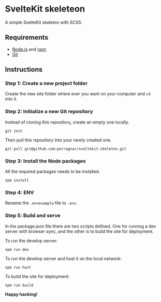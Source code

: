 # SvelteKit skeleteon

A simple SvelteKit skeleton with SCSS.

## Requirements

- [Node.js](https://nodejs.org/en/) and [npm](https://www.npmjs.com/)
- [Git](https://git-scm.com/)

## Instructions

### Step 1: Create a new project folder

Create the new site folder where ever you want on your computer and `cd` into it.

### Step 2: Initialize a new Git repository

Instead of cloning this repository, create an empty one locally.

```
git init
```

Then pull this repository into your newly created one.

```
git pull git@github.com:perragnar/sveltekit-skeleton.git
```

### Step 3: Install the Node packages

All the required packages needs to be installed.

```
npm install
```

### Step 4: ENV

Rename the `.envexample` file to `.env`.

### Step 5: Build and serve

In the package.json file there are two scripts defined. One for running a dev server with browser sync, and the other is to build the site for deployment.

To run the develop server:

```
npm run dev
```

To run the develop server and host it on the local network:

```
npm run host
```

To build the site for deployment:

```
npm run build
```

**Happy hacking!**
